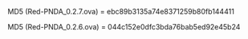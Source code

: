 MD5 (Red-PNDA_0.2.7.ova) = ebc89b3135a74e8371259b80fb144411

MD5 (Red-PNDA_0.2.6.ova) = 044c152e0dfc3bda76bab5ed92e45b24
